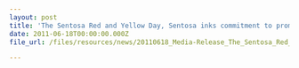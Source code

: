 ```yaml
---
layout: post
title: 'The Sentosa Red and Yellow Day, Sentosa inks commitment to promote Beach Safety nationwide'
date: 2011-06-18T00:00:00.000Z
file_url: /files/resources/news/20110618_Media-Release_The_Sentosa_Red_and_Yellow_Day.pdf

---
```


